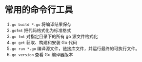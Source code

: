 # 常用的命令行工具

1. `go build *.go` 将编译结果保存
1. `gofmt` 把代码格式化为标准格式
1. `go fmt` 对指定目录下的所有 go 源文件格式化
1. `go get` 获取、构建和安装 Go 代码
1. `go run *.go` 编译源文件，链接库文件，并运行最终的可执行文件。
1. `go version` 查看 Go 编译器版本